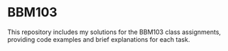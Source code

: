# BBM103
This repository includes my solutions for the BBM103 class assignments, providing code examples and brief explanations for each task.
